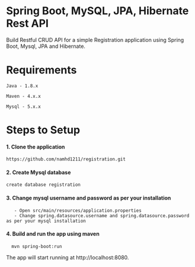 # Spring Boot, MySQL, JPA, Hibernate Rest API 
Build Restful CRUD API for a simple Registration application using Spring Boot, Mysql, JPA and Hibernate.

# Requirements
```
Java - 1.8.x

Maven - 4.x.x

Mysql - 5.x.x
```
# Steps to Setup

#### 1. Clone the application
```
https://github.com/namhd1211/registration.git
```
#### 2. Create Mysql database
```
create database registration
```
#### 3. Change mysql username and password as per your installation
```
   - Open src/main/resources/application.properties
   - Change spring.datasource.username and spring.datasource.password as per your mysql installation
  ```
#### 4. Build and run the app using maven
```
  mvn spring-boot:run
  ```
  The app will start running at http://localhost:8080.  
 



